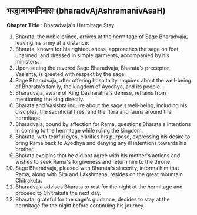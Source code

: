 ## भरद्वाजाश्रमनिवासः (bharadvAjAshramanivAsaH)

**Chapter Title** : Bharadvaja's Hermitage Stay

1. Bharata, the noble prince, arrives at the hermitage of Sage Bharadvaja, leaving his army at a distance.
2. Bharata, known for his righteousness, approaches the sage on foot, unarmed, and dressed in simple garments, accompanied by his ministers.
3. Upon seeing the revered Sage Bharadvaja, Bharata's preceptor, Vasishta, is greeted with respect by the sage.
4. Sage Bharadvaja, after offering hospitality, inquires about the well-being of Bharata's family, the kingdom of Ayodhya, and its people.
5. Bharadvaja, aware of King Dasharatha's demise, refrains from mentioning the king directly.
6. Bharata and Vasishta inquire about the sage's well-being, including his disciples, the sacrificial fires, and the flora and fauna around the hermitage.
7. Bharadvaja, bound by affection for Rama, questions Bharata's intentions in coming to the hermitage while ruling the kingdom.
8. Bharata, with tearful eyes, clarifies his purpose, expressing his desire to bring Rama back to Ayodhya and denying any ill intentions towards his brother.
9. Bharata explains that he did not agree with his mother's actions and wishes to seek Rama's forgiveness and return him to the throne.
10. Sage Bharadvaja, pleased with Bharata's sincerity, informs him that Rama, along with Sita and Lakshmana, resides on the great mountain Chitrakuta.
11. Bharadvaja advises Bharata to rest for the night at the hermitage and proceed to Chitrakuta the next day.
12. Bharata, grateful for the sage's guidance, decides to stay at the hermitage for the night before continuing his journey.
